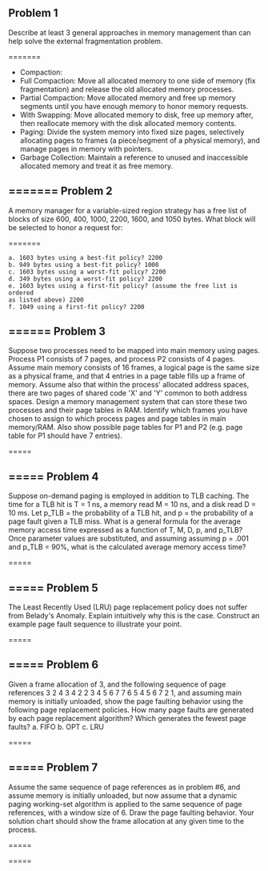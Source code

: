 Problem 1
---
Describe at least 3 general approaches in memory management
than can help solve the external fragmentation problem.

=======
* Compaction:
 * Full Compaction: Move all allocated memory to one side of memory (fix fragmentation) and release the old allocated memory processes.
 * Partial Compaction: Move allocated memory and free up memory segments until you have enough memory to honor memory requests.
 * With Swapping: Move allocated memory to disk, free up memory after, then reallocate memory with the disk allocated memory contents.
* Paging: Divide the system memory into fixed size pages, selectively allocating pages to frames (a piece/segment of a physical memory), and manage pages in memory with pointers.
* Garbage Collection: Maintain a reference to unused and inaccessible allocated memory and treat it as free memory.

=======
Problem 2
---
A memory manager for a variable-sized region strategy has a
free list of blocks of size 600, 400, 1000, 2200, 1600, and 1050
bytes. What block will be selected to honor a request for:

=======

```
a. 1603 bytes using a best-fit policy? 2200
b. 949 bytes using a best-fit policy? 1000
c. 1603 bytes using a worst-fit policy? 2200
d. 349 bytes using a worst-fit policy? 2200
e. 1603 bytes using a first-fit policy? (assume the free list is ordered
as listed above) 2200
f. 1049 using a first-fit policy? 2200
```

======
Problem 3
---
Suppose two processes need to be mapped into main memory
using pages. Process P1 consists of 7 pages, and process P2
consists of 4 pages. Assume main memory consists of 16 frames, a
logical page is the same size as a physical frame, and that 4
entries in a page table fills up a frame of memory. Assume also
that within the process' allocated address spaces, there are two
pages of shared code 'X' and 'Y' common to both address spaces.
Design a memory management system that can store these two
processes and their page tables in RAM. Identify which frames you
have chosen to assign to which process pages and page tables in
main memory/RAM. Also show possible page tables for P1 and P2
(e.g. page table for P1 should have 7 entries).

=====


=====
Problem 4
---
Suppose on-demand paging is employed in addition to TLB
caching. The time for a TLB hit is T = 1 ns, a memory read M = 10
ns, and a disk read D = 10 ms. Let p_TLB = the probability of a
TLB hit, and p = the probability of a page fault given a TLB miss.
What is a general formula for the average memory access time
expressed as a function of T, M, D, p, and p_TLB? Once parameter
values are substituted, and assuming assuming p = .001 and p_TLB =
90%, what is the calculated average memory access time?

=====


=====
Problem 5
---
The Least Recently Used (LRU) page replacement policy does not
suffer from Belady's Anomaly. Explain intuitively why this is the
case. Construct an example page fault sequence to illustrate your
point.

=====


=====
Problem 6
---
Given a frame allocation of 3, and the following sequence of
page references 3 2 4 3 4 2 2 3 4 5 6 7 7 6 5 4 5 6 7 2 1, and
assuming main memory is initially unloaded, show the page faulting
behavior using the following page replacement policies. How many 
page faults are generated by each page replacement algorithm? Which
generates the fewest page faults?
a. FIFO 
b. OPT 
c. LRU

=====


=====
Problem 7
---
Assume the same sequence of page references as in problem #6,
and assume memory is initially unloaded, but now assume that a dynamic
paging working-set algorithm is applied to the same sequence of
page references, with a window size of 6. Draw the page faulting
behavior. Your solution chart should show the frame allocation at
any given time to the process.

=====


=====
